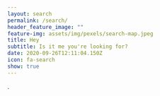```yaml
---
layout: search
permalink: /search/
header_feature_image: ""
feature-img: assets/img/pexels/search-map.jpeg
title: Hey
subtitle: Is it me you're looking for?
date: 2020-09-26T12:11:04.150Z
icon: fa-search
show: true
---
```

 .